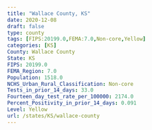 ```yaml
---
title: "Wallace County, KS"
date: 2020-12-08
draft: false
type: county
tags: [FIPS:20199.0,FEMA:7.0,Non-core,Yellow]
categories: [KS]
County: Wallace County
State: KS
FIPS: 20199.0
FEMA_Region: 7.0
Population: 1518.0
NCHS_Urban_Rural_Classification: Non-core
Tests_in_prior_14_days: 33.0
Fourteen_day_test_rate_per_100000: 2174.0
Percent_Positivity_in_prior_14_days: 0.091
Level: Yellow
url: /states/KS/wallace-county
---
```



